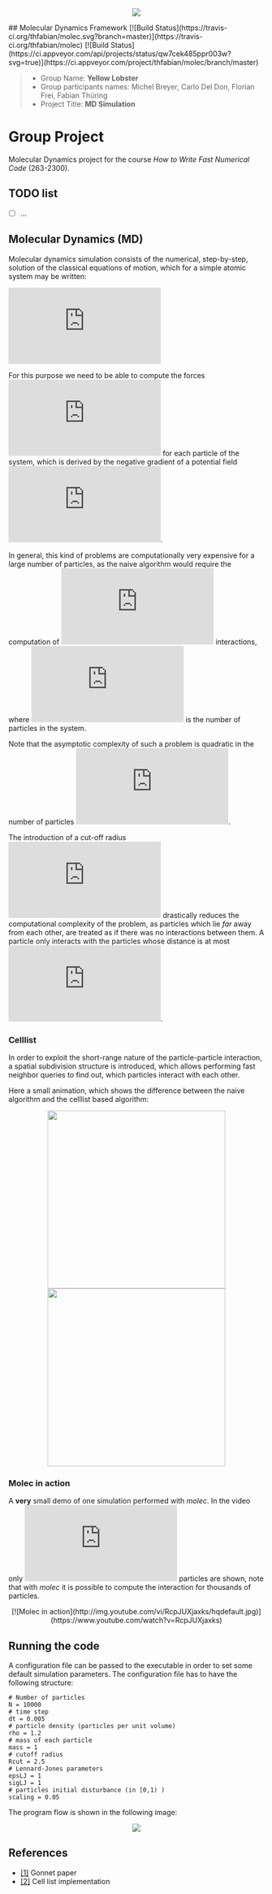 <p align="center">
    <img src="https://github.com/thfabian/molec/blob/master/doc/logo/logo.png">
</p>
## Molecular Dynamics Framework [![Build Status](https://travis-ci.org/thfabian/molec.svg?branch=master)](https://travis-ci.org/thfabian/molec) [![Build Status](https://ci.appveyor.com/api/projects/status/qw7cek485ppr003w?svg=true)](https://ci.appveyor.com/project/thfabian/molec/branch/master)

> * Group Name: **Yellow Lobster**
> * Group participants names: Michel Breyer, Carlo Del Don, Florian Frei, Fabian Thüring
> * Project Title: **MD Simulation**

# Group Project
Molecular Dynamics project for the course *How to Write Fast Numerical Code* (263-2300).

## TODO list
- [ ] ...

## Molecular Dynamics (MD)
Molecular dynamics simulation consists of the numerical, step-by-step, solution of the
classical equations of motion, which for a simple atomic system may be written:

![equation](https://latex.codecogs.com/png.latex?%5Clarge%20%5Cbegin%7Balign*%7D%20%26m_i%20%5Cddot%7B%5Cvec%7Bx%7D%7D_i%20%3D%20%5Cvec%7Bf%7D_i%5C%5C%26%5Cvec%7Bf%7D_i%20%3D%20-%5Cnabla_%7B%5Cvec%7Bx%7D_i%7D%5Cmathcal%7BU%7D%28%5Cvec%7Bx_1%7D%2C%5Cldots%2C%5Cvec%7Bx_N%7D%29%20%5Cend%7Balign*%7D)

For this purpose we need to be able to compute the forces ![equation](https://latex.codecogs.com/png.latex?%5Clarge%20%5Cvec%7Bf%7D_i) for each particle of the system, which is derived by the negative gradient of a potential field  ![equation](https://latex.codecogs.com/png.latex?%5Clarge%20%5Cmathcal%7BU%7D%28%5Cvec%7Bx%7D_1%2C%5Cldots%2C%5Cvec%7Bx%7D_N%29).

In general, this kind of problems are computationally very expensive for a large number of particles, as the naive algorithm would require the computation of ![equation](https://latex.codecogs.com/png.latex?N%28N-1%29/2) interactions, where ![equation](https://latex.codecogs.com/png.latex?N) is the number of particles in the system.

Note that the asymptotic complexity of such a problem is quadratic in the number of particles ![equation](https://latex.codecogs.com/png.latex?N).

The introduction of a cut-off radius ![equation](https://latex.codecogs.com/png.latex?r_c) drastically reduces the computational complexity of the problem, as particles which lie *far* away from each other, are treated as if there was no interactions between them. A particle only interacts with the particles whose distance is at most ![equation](https://latex.codecogs.com/png.latex?r_c).

### Celllist
In order to exploit the short-range nature of the particle-particle interaction, a spatial subdivision structure is introduced, which allows performing fast neighbor queries to find out, which particles interact with each other.

Here a small animation, which shows the difference between the naive algorithm and the celllist based algorithm:

<p align="center">
  <img src="https://github.com/thfabian/molec/blob/master/doc/video/no-cell-gif.gif" width="350"/>
  <img src="https://github.com/thfabian/molec/blob/master/doc/video/cell-gif.gif" width="350"/>
</p>

### Molec in action
A **very** small demo of one simulation performed with *molec*. In the video  only ![equation](https://latex.codecogs.com/png.latex?7%5E3%20%3D%20343) particles are shown, note that with *molec* it is possible to compute the interaction for thousands of particles.
<p align="center">
    [![Molec in action](http://img.youtube.com/vi/RcpJUXjaxks/hqdefault.jpg)](https://www.youtube.com/watch?v=RcpJUXjaxks)
</p>

## Running the code
A configuration file can be passed to the executable in order to set some default simulation parameters. The configuration file has to have the following structure:
```{sh}
# Number of particles
N = 10000
# time step
dt = 0.005
# particle density (particles per unit volume)
rho = 1.2
# mass of each particle
mass = 1
# cutoff radius
Rcut = 2.5
# Lennard-Jones parameters
epsLJ = 1
sigLJ = 1
# particles initial disturbance (in [0,1) )
scaling = 0.05
```

The program flow is shown in the following image:
<p align="center">
    <img src="https://github.com/thfabian/molec/blob/master/doc/readme/program-flow.png">
</p>

## References 
 * [[1]](http://udel.edu/~arthij/MD.pdf "Gonnet paper") Gonnet paper
 * [[2]](http://cacs.usc.edu/education/cs596/01-1LinkedListCell.pdf "Cell list implementation") Cell list implementation
 
